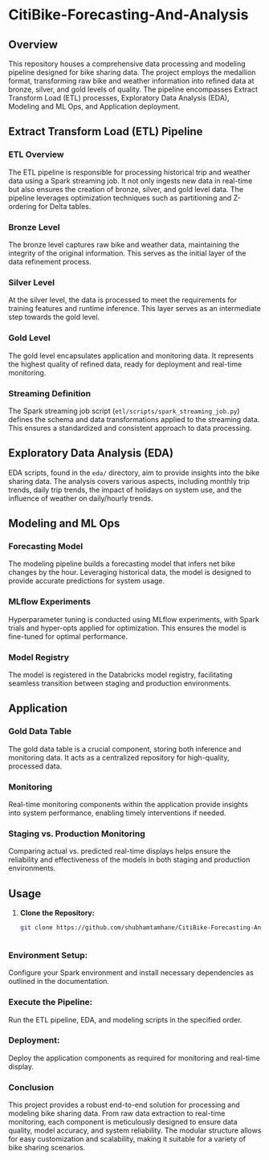 # CitiBike-Forecasting-And-Analysis


## Overview

This repository houses a comprehensive data processing and modeling pipeline designed for bike sharing data. The project employs the medallion format, transforming raw bike and weather information into refined data at bronze, silver, and gold levels of quality. The pipeline encompasses Extract Transform Load (ETL) processes, Exploratory Data Analysis (EDA), Modeling and ML Ops, and Application deployment.

## Extract Transform Load (ETL) Pipeline

### ETL Overview

The ETL pipeline is responsible for processing historical trip and weather data using a Spark streaming job. It not only ingests new data in real-time but also ensures the creation of bronze, silver, and gold level data. The pipeline leverages optimization techniques such as partitioning and Z-ordering for Delta tables.

### Bronze Level

The bronze level captures raw bike and weather data, maintaining the integrity of the original information. This serves as the initial layer of the data refinement process.

### Silver Level

At the silver level, the data is processed to meet the requirements for training features and runtime inference. This layer serves as an intermediate step towards the gold level.

### Gold Level

The gold level encapsulates application and monitoring data. It represents the highest quality of refined data, ready for deployment and real-time monitoring.

### Streaming Definition

The Spark streaming job script (`etl/scripts/spark_streaming_job.py`) defines the schema and data transformations applied to the streaming data. This ensures a standardized and consistent approach to data processing.

## Exploratory Data Analysis (EDA)

EDA scripts, found in the `eda/` directory, aim to provide insights into the bike sharing data. The analysis covers various aspects, including monthly trip trends, daily trip trends, the impact of holidays on system use, and the influence of weather on daily/hourly trends.

## Modeling and ML Ops

### Forecasting Model

The modeling pipeline builds a forecasting model that infers net bike changes by the hour. Leveraging historical data, the model is designed to provide accurate predictions for system usage.

### MLflow Experiments

Hyperparameter tuning is conducted using MLflow experiments, with Spark trials and hyper-opts applied for optimization. This ensures the model is fine-tuned for optimal performance.

### Model Registry

The model is registered in the Databricks model registry, facilitating seamless transition between staging and production environments.

## Application

### Gold Data Table

The gold data table is a crucial component, storing both inference and monitoring data. It acts as a centralized repository for high-quality, processed data.

### Monitoring

Real-time monitoring components within the application provide insights into system performance, enabling timely interventions if needed.

### Staging vs. Production Monitoring

Comparing actual vs. predicted real-time displays helps ensure the reliability and effectiveness of the models in both staging and production environments.

## Usage

1. **Clone the Repository:**
   ```bash
   git clone https://github.com/shubhamtamhane/CitiBike-Forecasting-And-Analysis.git



### Environment Setup:
Configure your Spark environment and install necessary dependencies as outlined in the documentation.

### Execute the Pipeline:
Run the ETL pipeline, EDA, and modeling scripts in the specified order.

### Deployment:
Deploy the application components as required for monitoring and real-time display.

### Conclusion
This project provides a robust end-to-end solution for processing and modeling bike sharing data. From raw data extraction to real-time monitoring, each component is meticulously designed to ensure data quality, model accuracy, and system reliability. The modular structure allows for easy customization and scalability, making it suitable for a variety of bike sharing scenarios.
